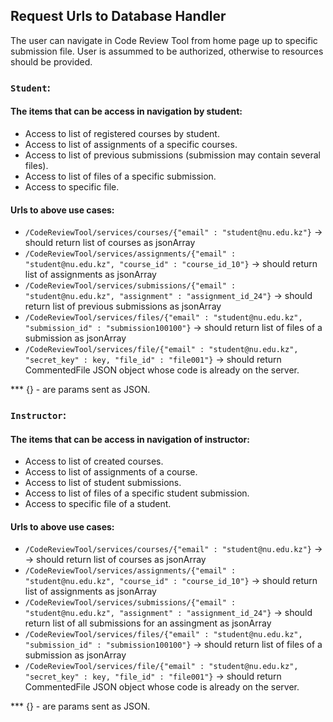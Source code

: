 ## Request Urls to Database Handler

The user can navigate in Code Review Tool from home page up to specific submission file. User is assummed to be authorized, otherwise to resources should be provided.

### `Student`:
#### The items that can be access in navigation by student:
- Access to list of registered courses by student.
- Access to list of assignments of a specific courses.
- Access to list of previous submissions (submission may contain several files).
- Access to list of files of a specific submission.
- Access to specific file.
 
#### Urls to above use cases:
- `/CodeReviewTool/services/courses/{"email" : "student@nu.edu.kz"}` -> should return list of courses as jsonArray
- `/CodeReviewTool/services/assignments/{"email" : "student@nu.edu.kz", "course_id" : "course_id_10"}` -> should return list of assignments as jsonArray
- `/CodeReviewTool/services/submissions/{"email" : "student@nu.edu.kz", "assignment" : "assignment_id_24"}` -> should return list of previous submissions as jsonArray
- `/CodeReviewTool/services/files/{"email" : "student@nu.edu.kz", "submission_id" : "submission100100"}` -> should return list of files of a submission as jsonArray
- `/CodeReviewTool/services/file/{"email" : "student@nu.edu.kz", "secret_key" : key, "file_id" : "file001"}` -> should return CommentedFile JSON object whose code is already on the server.

*** {} - are params sent as JSON.

### `Instructor`:
#### The items that can be access in navigation of instructor:
- Access to list of created courses.
- Access to list of assignments of a course.
- Access to list of student submissions.
- Access to list of files of a specific student submission.
- Access to specific file of a student.
 
#### Urls to above use cases:
- `/CodeReviewTool/services/courses/{"email" : "student@nu.edu.kz"}` -> -> should return list of courses as jsonArray
- `/CodeReviewTool/services/assignments/{"email" : "student@nu.edu.kz", "course_id" : "course_id_10"}` -> should return list of assignments as jsonArray
- `/CodeReviewTool/services/submissions/{"email" : "student@nu.edu.kz", "assignment" : "assignment_id_24"}` -> should return list of all submissions for an assingment as jsonArray
- `/CodeReviewTool/services/files/{"email" : "student@nu.edu.kz", "submission_id" : "submission100100"}` -> should return list of files of a submission as jsonArray
- `/CodeReviewTool/services/file/{"email" : "student@nu.edu.kz", "secret_key" : key, "file_id" : "file001"}` -> should return CommentedFile JSON object whose code is already on the server.

*** {} - are params sent as JSON.
